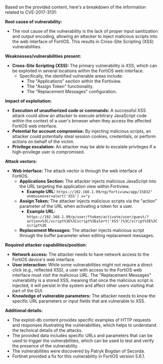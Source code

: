 Based on the provided content, here's a breakdown of the information related to CVE-2017-3131:

**Root cause of vulnerability:**
- The root cause of the vulnerability is the lack of proper input sanitization and output encoding, allowing an attacker to inject malicious scripts into the web interface of FortiOS. This results in Cross-Site Scripting (XSS) vulnerabilities.

**Weaknesses/vulnerabilities present:**
- **Cross-Site Scripting (XSS):** The primary vulnerability is XSS, which can be exploited in several locations within the FortiOS web interface.
    - Specifically, the identified vulnerable areas include:
        - The "Applications" section within the Fortiview.
        - The "Assign Token" functionality.
        - The "Replacement Messages" configuration.

**Impact of exploitation:**
- **Execution of unauthorized code or commands:** A successful XSS attack could allow an attacker to execute arbitrary JavaScript code within the context of a user's browser when they access the affected FortiOS web interface.
- **Potential for account compromise:** By injecting malicious scripts, an attacker could potentially steal session cookies, credentials, or perform actions on behalf of the victim.
- **Privilege escalation:** An attacker may be able to escalate privileges if a high-privilege user is compromised.

**Attack vectors:**
- **Web interface:** The attack vector is through the web interface of FortiOS.
    - **Applications Section:** The attacker injects malicious JavaScript into the URL targeting the application view within Fortiview.
        - **Example URL:** `https://192.168.1.99/ng/fortiview/app/15832" onmouseover=alert('XSS') x="y`
    - **Assign Token:** The attacker injects malicious scripts via the "action" parameter of the URL when activating a token for a user.
        - **Example URL:** `https://192.168.1.99/p/user/ftoken/activate/user/guest/?action=%3C/script%3E%3Cscript%3Ealert('XSS')%3C/script%3E%3Cscript%3E`
    - **Replacement Messages:** The attacker injects malicious script through the buffer parameter when editing replacement messages.

**Required attacker capabilities/position:**
- **Network access:** The attacker needs to have network access to the FortiOS device's web interface.
- **User interaction:** While some vulnerabilities might not require a direct click (e.g., reflected XSS), a user with access to the FortiOS web interface must visit the malicious URL.  The "Replacement Messages" vulnerability is a stored XSS, meaning that once the malicious script is injected, it will persist in the system and affect other users visiting that part of the GUI.
- **Knowledge of vulnerable parameters:** The attacker needs to know the specific URL parameters or input fields that are vulnerable to XSS.

**Additional details:**
- The exploit-db content provides specific examples of HTTP requests and responses illustrating the vulnerabilities, which helps to understand the technical details of the attacks.
-  The provided data includes specific URLs and parameters that can be used to trigger the vulnerabilities, which can be used to test and verify the presence of the vulnerability.
-  The vulnerabilities were discovered by Patryk Bogdan of Secorda.
-  Fortinet provided a fix for this vulnerability in FortiOS version 5.6.1.